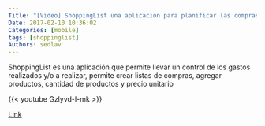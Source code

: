 ```yaml
---
Title: "[Video] ShoppingList una aplicación para planificar las compras "
Date: 2017-02-10 10:36:02
Categories: [mobile]
tags: [shoppinglist]
Authors: sedlav
---
```


ShoppingList es una aplicación que permite llevar un control de los gastos realizados y/o a realizar, permite crear listas de compras, agregar productos, cantidad de productos y precio unitario

{{< youtube Gzlyvd-I-mk >}}

[Link](https://www.youtube.com/watch?v=Gzlyvd-I-mk&t=50s)
